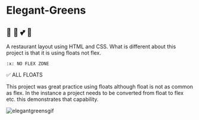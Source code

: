 # Elegant-Greens
## 	:avocado: :seedling: :two_hearts: :dizzy:

A restaurant layout using HTML and CSS. What is different about this project is that it is using floats not flex.

	:x: NO FLEX ZONE
  :white_check_mark: ALL FLOATS
  
  This project was great practice using floats although float is not as common as flex. In the instance a project needs to be converted from float to flex etc. this demonstrates that capability. 

![elegantgreensgif](https://user-images.githubusercontent.com/87724081/202264986-c9b021cd-3379-4e94-8870-dd2e7808935a.gif)

